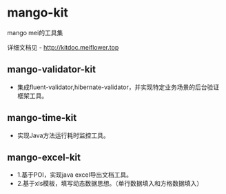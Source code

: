 # mango-kit
mango mei的工具集

详细文档见 - http://kitdoc.meiflower.top            

## mango-validator-kit 
* 集成fluent-validator,hibernate-validator，并实现特定业务场景的后台验证框架工具。

## mango-time-kit 
* 实现Java方法运行耗时监控工具。

## mango-excel-kit
* 1.基于POI，实现java excel导出文档工具。
* 2.基于xls模板，填写动态数据思想。（单行数据填入和方格数据填入）